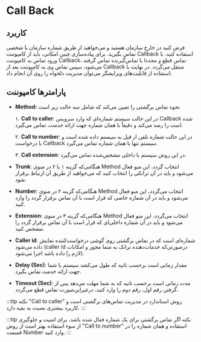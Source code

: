 

# Call Back

## کاربرد

فرض کنید در خارج سازمان هستید و می‌‌خواهید از طریق شماره سازمان با شخصی تماس بگیرید. برای پیاده‌‌سازی چنین امکانی، باید از کامپوننت Callback استفاده کنید. با ورود تماس به کامپوننت Callback، تماس قطع و مجددا با تماس‌‌گیرنده تماس گرفته می‌شود، سپس تماس وی به کامپوننت بعد از Callback منتقل می‌گردد. در نهایت با استفاده از قابلیت‌‌های ویرایشگر می‌‌توان مدیریت دلخواه را روی آن انجام داد.


## پارامترها کامپوننت

- **Method:** نحوه تماس برگشتی را تعیین می‌‌کند که شامل سه حالت زیر است

	۱. **Call to caller**: در این حالت سیستم شماره‌‌ای که وارد سرویس Callback شده است را رصد می‌‌کند و دقیقاً با همان شماره جهت ارائه خدمت، تماس می‌‌گیرد.
	
	۲. **Call to number**: در این حالت شماره تلفن از قبل به سیستم داده شده است و با درخواست Callback سیستم تنها با همان شماره تماس می‌‌گیرد.
	
	۳. **Call extension**: در این روش سیستم با داخلی مشخص‌شده تماس می‌‌گیرد.
	
- **Trunk**: هنگامی‌که گزینه ۱ یا ۲ در منوی Method انتخاب گردد، این منو فعال می‌شود و باید در آن ترانکی را انتخاب کنید که می‌‌خواهید از طریق آن ارتباط برقرار شود.

- **Number**: هنگامی‌که گزینه ۲ در منوی Method انتخاب می‌گردد، این منو فعال می‌شود و باید در آن شماره خاصی که قرار است با آن تماس برقرار گردد را وارد ‌کنید.

- **Extension**: هنگامی‌که گزینه ۳ در منوی Method انتخاب می‌گردد، این منو فعال می‌شود و باید در آن شماره داخلی‌ای که قرار است با آن تماس برقرار گردد را مشخص کنید.

- **Caller id**: شماره‌‌ای است که در تماس برگشتی روی گوشی درخواست‌کننده نمایش داده می‌‌شود (caller id درصورتی‌‌که خدمات‌دهنده ترانک به شما مجوز و امکانات لازم را داده باشد اجرا می‌‌شود).

- **Delay (Sec)**: مقدار زمانی است برحسب ثانیه که طول می‌‌کشد سیستم با شما جهت ارائه خدمت تماس بگیرد.

- **Timeout (Sec)**: مدت زمانی است برحسب ثانیه که به شما مهلت می‌‌دهد پس از گرفتن رقم اول، رقم دوم را وارد کنید، درغیراین‌صورت تماس قطع می‌‌گردد.

:::tip نکته
"Call to caller" روش استاندارد در مدیریت تماس‌‌های برگشتی است و کاربرد بیشتری نسبت به بقیه دارد.
:::

:::tip نکته
اگر تماس برگشتی برای یک شماره فعال شده باشد، برای امنیت و جلوگیری از سوء استفاده بهتر است از روش "Call to number" استفاده و همان شماره را در قسمت  Number وارد کنید.
:::